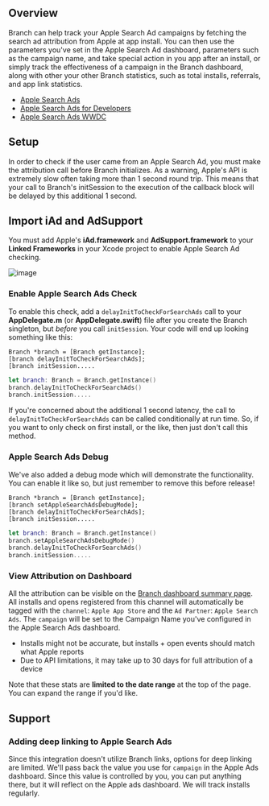 ## Overview

Branch can help track your Apple Search Ad campaigns by fetching the search ad attribution from Apple at app install.  You can then use the parameters you've set in the Apple Search Ad dashboard, parameters such as the campaign name, and take special action in you app after an install, or simply track the effectiveness of a campaign in the Branch dashboard, along with other your other Branch statistics, such as total installs, referrals, and app link statistics.

+ [Apple Search Ads](https://searchads.apple.com/)
+ [Apple Search Ads for Developers](https://developer.apple.com/app-store/search-ads/)
+ [Apple Search Ads WWDC](https://developer.apple.com/videos/play/wwdc2016/302/)

## Setup

In order to check if the user came from an Apple Search Ad, you must make the attribution call before Branch initializes. As a warning, Apple's API is extremely slow often taking more than 1 second round trip. This means that your call to Branch's initSession to the execution of the callback block will be delayed by this additional 1 second.

## Import iAd and AdSupport

You must add Apple's **iAd.framework** and **AdSupport.framework** to your **Linked Frameworks** in your Xcode project to enable Apple Search Ad checking.

![image](/img/pages/apps/ios-frameworks.png)

### Enable Apple Search Ads Check

To enable this check, add a `delayInitToCheckForSearchAds` call to your **AppDelegate.m** (or **AppDelegate.swift**) file after you create the Branch singleton, but *before* you call `initSession`. Your code will end up looking something like this:

```obj-c
Branch *branch = [Branch getInstance];
[branch delayInitToCheckForSearchAds];
[branch initSession.....
```

```swift
let branch: Branch = Branch.getInstance()
branch.delayInitToCheckForSearchAds()
branch.initSession.....
```

If you're concerned about the additional 1 second latency, the call to `delayInitToCheckForSearchAds` can be called conditionally at run time. So, if you want to only check on first install, or the like, then just don't call this method.

### Apple Search Ads Debug

We've also added a debug mode which will demonstrate the functionality. You can enable it like so, but just remember to remove this before release!

```obj-c
Branch *branch = [Branch getInstance];
[branch setAppleSearchAdsDebugMode];
[branch delayInitToCheckForSearchAds];
[branch initSession.....
```

```swift
let branch: Branch = Branch.getInstance()
branch.setAppleSearchAdsDebugMode()
branch.delayInitToCheckForSearchAds()
branch.initSession.....
```

### View Attribution on Dashboard

All the attribution can be visible on the [Branch dashboard summary page](https://dashboard.branch.io/). All installs and opens registered from this channel will automatically be tagged with the `channel`: `Apple App Store` and the `Ad Partner`: `Apple Search Ads`. The `campaign` will be set to the Campaign Name you've configured in the Apple Search Ads dashboard.

- Installs might not be accurate, but installs + open events should match what Apple reports
- Due to API limitations, it may take up to 30 days for full attribution of a device

Note that these stats are **limited to the date range** at the top of the page. You can expand the range if you'd like.

## Support

### Adding deep linking to Apple Search Ads

Since this integration doesn't utilize Branch links, options for deep linking are limited. We'll pass back the value you use for `campaign` in the Apple Ads dashboard. Since this value is controlled by you, you can put anything there, but it will reflect on the Apple ads dashboard. We will track installs regularly.
